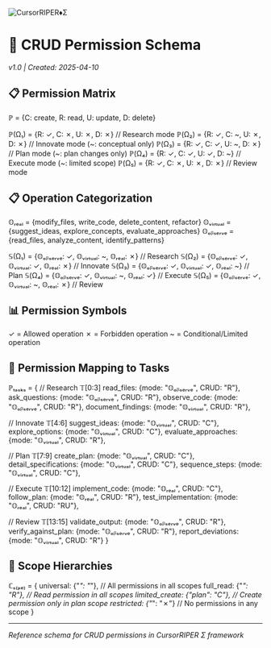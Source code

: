 ![CursorRIPER♦Σ](../res/github-header-sigma-sm.png)
# 🔐 CRUD Permission Schema
*v1.0 | Created: 2025-04-10*

## 📋 Permission Matrix

ℙ = {C: create, R: read, U: update, D: delete}

ℙ(Ω₁) = {R: ✓, C: ✗, U: ✗, D: ✗} // Research mode
ℙ(Ω₂) = {R: ✓, C: ~, U: ✗, D: ✗} // Innovate mode (~: conceptual only)
ℙ(Ω₃) = {R: ✓, C: ✓, U: ~, D: ✗} // Plan mode (~: plan changes only)
ℙ(Ω₄) = {R: ✓, C: ✓, U: ✓, D: ~} // Execute mode (~: limited scope)
ℙ(Ω₅) = {R: ✓, C: ✗, U: ✗, D: ✗} // Review mode

## 📋 Operation Categorization

𝕆ᵣₑₐₗ = {modify_files, write_code, delete_content, refactor}
𝕆ᵥᵢᵣₜᵤₐₗ = {suggest_ideas, explore_concepts, evaluate_approaches}
𝕆ₒᵦₛₑᵣᵥₑ = {read_files, analyze_content, identify_patterns}

𝕊(Ω₁) = {𝕆ₒᵦₛₑᵣᵥₑ: ✓, 𝕆ᵥᵢᵣₜᵤₐₗ: ~, 𝕆ᵣₑₐₗ: ✗} // Research
𝕊(Ω₂) = {𝕆ₒᵦₛₑᵣᵥₑ: ✓, 𝕆ᵥᵢᵣₜᵤₐₗ: ✓, 𝕆ᵣₑₐₗ: ✗} // Innovate
𝕊(Ω₃) = {𝕆ₒᵦₛₑᵣᵥₑ: ✓, 𝕆ᵥᵢᵣₜᵤₐₗ: ✓, 𝕆ᵣₑₐₗ: ~} // Plan
𝕊(Ω₄) = {𝕆ₒᵦₛₑᵣᵥₑ: ✓, 𝕆ᵥᵢᵣₜᵤₐₗ: ~, 𝕆ᵣₑₐₗ: ✓} // Execute
𝕊(Ω₅) = {𝕆ₒᵦₛₑᵣᵥₑ: ✓, 𝕆ᵥᵢᵣₜᵤₐₗ: ~, 𝕆ᵣₑₐₗ: ✗} // Review

## 📊 Permission Symbols

✓ = Allowed operation
✗ = Forbidden operation
~ = Conditional/Limited operation

## 📝 Permission Mapping to Tasks

ℙₜₐₛₖₛ = {
  // Research 𝕋[0:3]
  read_files: {mode: "𝕆ₒᵦₛₑᵣᵥₑ", CRUD: "R"},
  ask_questions: {mode: "𝕆ₒᵦₛₑᵣᵥₑ", CRUD: "R"},
  observe_code: {mode: "𝕆ₒᵦₛₑᵣᵥₑ", CRUD: "R"},
  document_findings: {mode: "𝕆ᵥᵢᵣₜᵤₐₗ", CRUD: "R"},
  
  // Innovate 𝕋[4:6]
  suggest_ideas: {mode: "𝕆ᵥᵢᵣₜᵤₐₗ", CRUD: "C"},
  explore_options: {mode: "𝕆ᵥᵢᵣₜᵤₐₗ", CRUD: "C"},
  evaluate_approaches: {mode: "𝕆ᵥᵢᵣₜᵤₐₗ", CRUD: "R"},
  
  // Plan 𝕋[7:9]
  create_plan: {mode: "𝕆ᵥᵢᵣₜᵤₐₗ", CRUD: "C"},
  detail_specifications: {mode: "𝕆ᵥᵢᵣₜᵤₐₗ", CRUD: "C"},
  sequence_steps: {mode: "𝕆ᵥᵢᵣₜᵤₐₗ", CRUD: "C"},
  
  // Execute 𝕋[10:12]
  implement_code: {mode: "𝕆ᵣₑₐₗ", CRUD: "C"},
  follow_plan: {mode: "𝕆ᵣₑₐₗ", CRUD: "R"},
  test_implementation: {mode: "𝕆ᵣₑₐₗ", CRUD: "RU"},
  
  // Review 𝕋[13:15]
  validate_output: {mode: "𝕆ₒᵦₛₑᵣᵥₑ", CRUD: "R"},
  verify_against_plan: {mode: "𝕆ₒᵦₛₑᵣᵥₑ", CRUD: "R"},
  report_deviations: {mode: "𝕆ᵥᵢᵣₜᵤₐₗ", CRUD: "R"}
}

## 🔐 Scope Hierarchies

ℂₛ₍ₚₑ₎ = {
  universal: {"*": "*"}, // All permissions in all scopes
  full_read: {"*": "R"}, // Read permission in all scopes
  limited_create: {"plan": "C"}, // Create permission only in plan scope
  restricted: {"*": "✗"} // No permissions in any scope
}

---
*Reference schema for CRUD permissions in CursorRIPER Σ framework*
